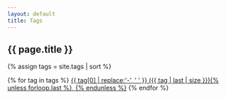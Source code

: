 ```yaml
---
layout: default
title: Tags
---
```


<section class="posts tag-cloud">
	<h1>{{ page.title }}</h1>
{% assign tags = site.tags | sort %}

{% for tag in tags %}
 <a href="/tag/{{ tag | first | slugify }}/">{{ tag[0] | replace:'-', ' ' }} ({{ tag | last | size }}){% unless forloop.last %}, {% endunless %}</a>
{% endfor %}

</section>
